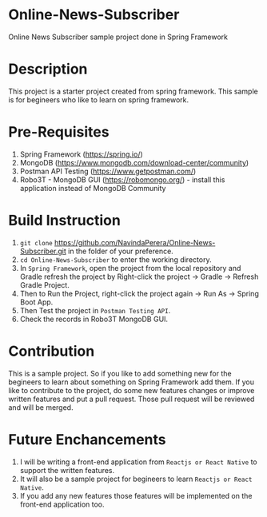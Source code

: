 # Online-News-Subscriber

Online News Subscriber sample project done in Spring Framework

# Description
This project is a starter project created from spring framework. This sample is for begineers who like to learn on spring framework.

# Pre-Requisites

1. Spring Framework (https://spring.io/)
1. MongoDB (https://www.mongodb.com/download-center/community)
1. Postman API Testing (https://www.getpostman.com/)
1. Robo3T - MongoDB GUI (https://robomongo.org/) - install this application instead of MongoDB Community

# Build Instruction
1. `git clone` https://github.com/NavindaPerera/Online-News-Subscriber.git in the folder of your preference.
1. `cd Online-News-Subscriber` to enter the working directory.
1. In `Spring Framework`, open the project from the local repository and Gradle refresh the project by 
    Right-click the project → Gradle → Refresh Gradle Project.
1. Then to Run the Project, right-click the project again → Run As → Spring Boot App.
1. Then Test the project in `Postman Testing API`.
1. Check the records in Robo3T MongoDB GUI.

# Contribution 

This is a sample project. So if you like to add something new for the begineers to learn about something on Spring Framework add them.
If you like to contribute to the project, do some new features changes or improve written features and put a pull request.
Those pull request will be reviewed and will be merged.

# Future Enchancements 

1. I will be writing a front-end application from `Reactjs or React Native` to support the written features. 
1. It will also be a sample project for begineers to learn `Reactjs or React Native`. 
1. If you add any new features those features will be implemented on the front-end application too.
